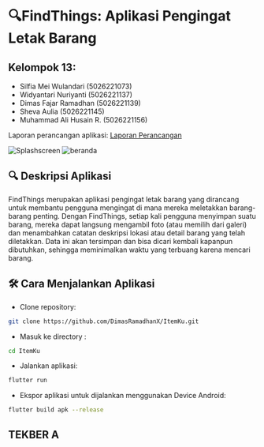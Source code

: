 # 🔍FindThings: Aplikasi Pengingat Letak Barang

## Kelompok 13:

- Silfia Mei Wulandari   (5026221073)
- Widyantari Nuriyanti   (5026221137)
- Dimas Fajar Ramadhan   (5026221139)
- Sheva Aulia            (5026221145)
- Muhammad Ali Husain R. (5026221156)

Laporan perancangan aplikasi: [Laporan Perancangan](https://intip.in/LaporanFindThings/)

![Splashscreen](splashscreen.png) ![beranda](beranda.png)

## 🔍 Deskripsi Aplikasi

FindThings merupakan aplikasi pengingat letak barang yang dirancang untuk membantu pengguna mengingat di mana mereka meletakkan barang-barang penting. Dengan FindThings, setiap kali pengguna menyimpan suatu barang, mereka dapat langsung mengambil foto (atau memilih dari galeri) dan menambahkan catatan deskripsi lokasi atau detail barang yang telah diletakkan. Data ini akan tersimpan dan bisa dicari kembali kapanpun dibutuhkan, sehingga meminimalkan waktu yang terbuang karena mencari barang.

## 🛠️ Cara Menjalankan Aplikasi

- Clone repository:
```bash
git clone https://github.com/DimasRamadhanX/ItemKu.git
```

- Masuk ke directory :
```bash
cd ItemKu
```

- Jalankan aplikasi:
```bash
flutter run
```

- Ekspor aplikasi untuk dijalankan menggunakan Device Android:
```bash
flutter build apk --release
```

## TEKBER A